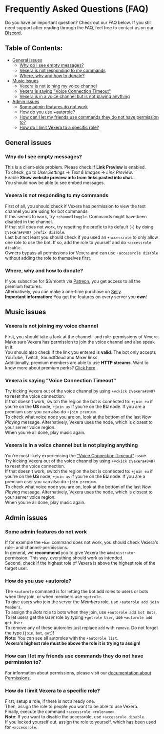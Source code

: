 # Frequently Asked Questions (FAQ)
Do you have an important question? Check out our FAQ below. If you still need support after reading through the FAQ, feel free to contact us on our [Discord](https://discord.gg/VzbRGWF).

## Table of Contents:

* [General issues](#general-issues)
    * [Why do I see empty messages?](#why-do-i-see-empty-messages)
    * [Vexera is not responding to my commands](#vexera-is-not-responding-to-my-commands)
    * [Where, why and how to donate?](#where-why-and-how-to-donate)
* [Music issues](#music-issues)
    * [Vexera is not joining my voice channel](#vexera-is-not-joining-my-voice-channel)
    * [Vexera is saying "Voice Connection Timeout"](#vexera-is-saying-voice-connection-timeout)
    * [Vexera is in a voice channel but is not playing anything](#vexera-is-in-a-voice-channel-but-is-not-playing-anything)
* [Admin issues](#admin-issues)
    * [Some admin features do not work](#some-admin-features-do-not-work)
    * [How do you use +autorole?](#how-do-you-use-autorole)
    * [How can I let my friends use commands they do not have permission to?](#how-can-i-let-my-friends-use-commands-they-do-not-have-permission-to)
    * [How do I limit Vexera to a specific role?](#how-do-I-limit-vexera-to-a-specific-role)

## General issues

### Why do I see empty messages?

This is a client-side problem. Please check if **Link Preview** is enabled.<br/>
To check, go to *User Settings* -> *Text & Images* -> *Link Preview*.<br/>
Enable **Show website preview info from links pasted into chat.**. <br/>
You should now be able to see embed messages.

### Vexera is not responding to my commands

First of all, you should check if Vexera has permission to view the text channel you are using for bot commands.<br/>
If this seems to work, try `+channeltoggle`. Commands might have been disabled in the channel.<br/>
If that still does not work, try resetting the prefix to its default (`+`) by doing `@Vexera#8487 prefix disable`.<br/>
Last but not least you should check if you used an `+accessrole` to only allow one role to use the bot. If so, add the role to yourself and do `+accessrole disable`.<br/>
Owners bypass all permissions for Vexera and can use `+accessrole disable` without adding the role to themselves first.

### Where, why and how to donate?

If you subscribe for $3/month via [Patreon](https://www.patreon.com/bePatron?c=703870&rid=1291630), you get access to all the premium features.<br/>
Alternatively, you can make a one-time purchase on [Selly](https://selly.gg/u/vexera).<br/>
**Important information:** You get the features on every server you **own**!

## Music issues

### Vexera is not joining my voice channel

First, you should take a look at the channel- and role-permissions of Vexera. Make sure Vexera has permission to join the voice channel and also speak in it.<br/>
You should also check if the link you entered is **valid**. The bot only accepts YouTube, Twitch, SoundCloud and Mixer links.<br/>
Additionally, premium members are able to use **HTTP streams**. Want to know more about premium perks? [Click here](https://vexera.io/premium).

### Vexera is saying "Voice Connection Timeout"

Try kicking Vexera out of the voice channel by using `+vckick @Vexera#8487` to reset the voice connection.<br/>
If that doesn't work, switch the region the bot is connected to: `+join eu` if you're on the **US** node, `+join us` if you're on the **EU** node. If you are a premium user you can also do `+join premium`.<br/>
To check what voice node you are on, look at the bottom of the last *Now Playing* message. Alternatively, Vexera uses the node, which is closest to your server voice region.<br/>
When you're all done, play music again.

### Vexera is in a voice channel but is not playing anything

You're most likely experiencing the ["Voice Connection Timeout"](#vexera-is-saying-voice-connection-timeout) issue.<br/>
Try kicking Vexera out of the voice channel by using `+vckick @Vexera#8487` to reset the voice connection.<br/>
If that doesn't work, switch the region the bot is connected to: `+join eu` if you're on the **US** node, `+join us` if you're on the **EU** node. If you are a premium user you can also do `+join premium`.<br/>
To check what voice node you are on, look at the bottom of the last *Now Playing* message. Alternatively, Vexera uses the node, which is closest to your server voice region.<br/>
When you're all done, play music again.

## Admin issues

### Some admin features do not work

If for example the `+ban` command does not work, you should check Vexera's role- and channel-permissions.<br/>
In general, we **recommend** you to give Vexera the `Administrator` permission. This way, everything should work as intended.<br/>
Second, check if the highest role of Vexera is above the highest role of the target user.

### How do you use +autorole?

The `+autorole` command is for letting the bot add roles to users or bots when they join, or when members use `+getrole`.<br/>
To give users who join the server the *Members* role, use `+autorole add join Members`.<br/>
To assign the *Bots* role to bots when they join, use `+autorole add bot Bots`.<br/>
To let users get the *User* role by typing `+getrole User`, use `+autorole add get User`.<br/>
To remove any of these autoroles just replace `add` with `remove`. Do not forget the type (`join`, `bot`, `get`)!<br/>
**Note:** You can see all autoroles with the `+autorole list`.<br/>
**Vexera's highest role must be above the role it is trying to assign!**

### How can I let my friends use commands they do not have permission to?

For information about permissions, please visit our [documentation about Permissions](/docs/permissions).

### How do I limit Vexera to a specific role?

First, setup a role, if there is not already one.<br/>
Then, assign the role to people you want to be able to use Vexera.<br/>
Finally, execute the command `+accessrole <rolename>`.<br/>
**Note:** If you want to disable the accessrole, use `+accessrole disable`.<br/>
If you locked yourself out, assign the role to yourself, which has been used for `+accessrole`.